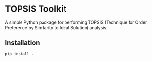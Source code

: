 # TOPSIS Toolkit

A simple Python package for performing TOPSIS (Technique for Order Preference by Similarity to Ideal Solution) analysis.

## Installation
```bash
pip install .
